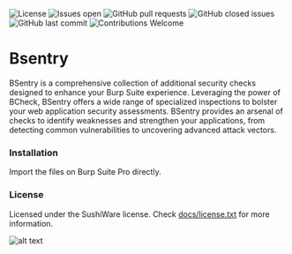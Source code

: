 ![License](https://img.shields.io/badge/license-sushiware-red)
![Issues open](https://img.shields.io/github/issues/crashbrz/bsentry)
![GitHub pull requests](https://img.shields.io/github/issues-pr-raw/crashbrz/bsentry)
![GitHub closed issues](https://img.shields.io/github/issues-closed-raw/crashbrz/bsentry)
![GitHub last commit](https://img.shields.io/github/last-commit/crashbrz/bsentry)
![Contributions Welcome](https://img.shields.io/badge/contributions-welcome-brightgreen.svg?style=flat)

# Bsentry
BSentry is a comprehensive collection of additional security checks designed to enhance your Burp Suite experience. Leveraging the power of BCheck, BSentry offers a wide range of specialized inspections to bolster your web application security assessments. BSentry provides an arsenal of checks to identify weaknesses and strengthen your applications, from detecting common vulnerabilities to uncovering advanced attack vectors. 

### Installation ###
Import the files on Burp Suite Pro directly.

### License ###
Licensed under the SushiWare license. Check [docs/license.txt](docs/license.txt) for more information.

![alt text](https://github.com/crashbrz/bsentry/blob/main/logo/BsentrynoBG.png?raw=true)

